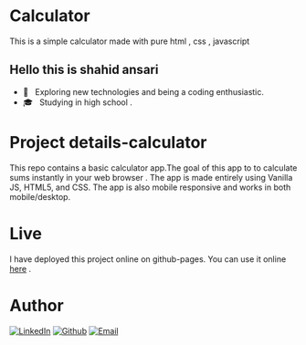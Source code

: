 # Calculator
This is a simple calculator made with pure html , css , javascript
## Hello this is shahid ansari
- 🤔 &nbsp; Exploring new technologies and being a coding enthusiastic.
- 🎓 &nbsp; Studying in high school .
# Project details-calculator
This repo contains a basic calculator app.The goal of this app to to calculate sums instantly in your web browser . 
The app is made entirely using Vanilla JS, HTML5, and CSS.
The app is also mobile responsive and works in both mobile/desktop. 
# Live
I have deployed this project online on github-pages. You can use it online [here](https://shahid-coder.github.io/calculator/) .
# Author
<a href="https://www.linkedin.com/in/shahid-ansari-1033371bb/"><img alt="LinkedIn" src="https://img.shields.io/badge/LinkedIn-Shahid%20Ansari-blue?style=flat-square&logo=linkedin"></a>
<a href="https://github.com/Shahid-coder"><img alt="Github" src="https://img.shields.io/badge/Github-Shahid%20Ansari-blue?style=flat-square&logo=Github"></a>
<a href="mailto:shahidansari.2088@gmail.com"><img alt="Email" src="https://img.shields.io/badge/Email-shahidansari.2088@gmail.com-blue?style=flat-square&logo=gmail"></a>
</p>
